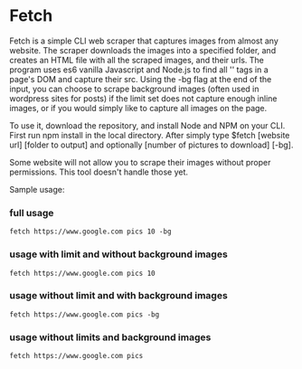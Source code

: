 # Fetch

Fetch is a simple CLI web scraper that captures images from almost any website. The scraper downloads the images into a specified folder, and creates an HTML file with all the scraped images, and their urls. The program uses es6 vanilla Javascript and Node.js to find all '<img>' tags in a page's DOM and capture their src. Using the -bg flag at the end of the input, you can choose to scrape background images (often used in wordpress sites for posts) if the limit set does not capture enough inline images, or if you would simply like to capture all images on the page.

To use it, download the repository, and install Node and NPM on your CLI. First run npm install in the local directory. After simply type $fetch [website url] [folder to output] and optionally [number of pictures to download] [-bg].

Some website will not allow you to scrape their images without proper permissions. This tool doesn't handle those yet.

Sample usage:

### full usage
`fetch https://www.google.com pics 10 -bg`

### usage with limit and without background images
`fetch https://www.google.com pics 10`

### usage without limit and with background images
`fetch https://www.google.com pics -bg`

### usage without limits and background images
`fetch https://www.google.com pics`
